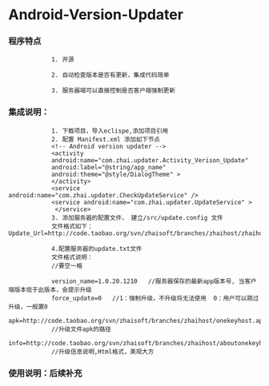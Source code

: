 Android-Version-Updater 
=====

### 程序特点
                1. 开源
                
                2. 自动检查版本是否有更新，集成代码简单
                
                3. 服务器端可以直接控制是否客户端强制更新
                


### 集成说明：
                1. 下载项目，导入eclispe,添加项目引用
                2. 配置 Manifest.xml 添加如下节点
                <!-- Android version updater -->
                <activity
                android:name="com.zhai.updater.Activity_Verison_Update"
                android:label="@string/app_name"
                android:theme="@style/DialogTheme" >
                </activity>
                <service android:name="com.zhai.updater.CheckUpdateService" />
                <service android:name="com.zhai.updater.UpdateService" >
                 </service>
                3. 添加服务器的配置文件， 建立/src/update.config 文件
                文件格式如下：Update_Url=http://code.taobao.org/svn/zhaisoft/branches/zhaihost/zhaihost_update.txt 

                4.配置服务器的update.txt文件
                文件格式说明： 
                //要空一格

                version_name=1.0.20.1210   //服务器保存的最新app版本号, 当客户端版本低于此版本，会提示升级
                force_update=0   //1：强制升级，不升级将无法使用  0：用户可以跳过升级，一般置0
                apk=http://code.taobao.org/svn/zhaisoft/branches/zhaihost/onekeyhost.apk
                //升级文件apk的路径
                info=http://code.taobao.org/svn/zhaisoft/branches/zhaihost/aboutonekeyhost.html
                //升级信息说明,Html格式，美观大方

### 使用说明：后续补充


 

